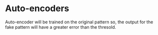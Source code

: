 # Auto-encoders

Auto-encoder will be trained on the original pattern so, the output for the fake pattern will have a greater error than the thresold.
